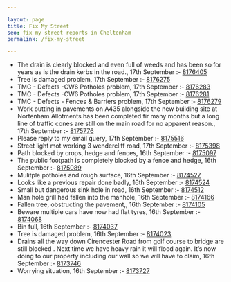 ```yaml
---

layout: page
title: Fix My Street
seo: fix my street reports in Cheltenham
permalink: /fix-my-street

---
```


<!-- fix_marker starts -->

- The drain is clearly blocked and even full of weeds and has been so for years as is the drain kerbs in the road., 17th September :- [8176405](https://www.fixmystreet.com/report/8176405)
- Tree is damaged problem, 17th September :- [8176275](https://www.fixmystreet.com/report/8176275)
- TMC - Defects -CW6 Potholes  problem, 17th September :- [8176283](https://www.fixmystreet.com/report/8176283)
- TMC - Defects -CW6 Potholes  problem, 17th September :- [8176281](https://www.fixmystreet.com/report/8176281)
- TMC - Defects - Fences & Barriers problem, 17th September :- [8176279](https://www.fixmystreet.com/report/8176279)
- Work putting in pavements on A435 alongside the new building site at Nortenham Allotments has been completed fir many months but a long line of traffic cones are still on the main road for no apparent reason., 17th September :- [8175776](https://www.fixmystreet.com/report/8175776)
- Please reply to my email query, 17th September :- [8175516](https://www.fixmystreet.com/report/8175516)
- Street light mot working 3 wendercliff road, 17th September :- [8175398](https://www.fixmystreet.com/report/8175398)
- Path blocked by crops, hedge and fences, 16th September :- [8175097](https://www.fixmystreet.com/report/8175097)
- The public footpath is completely blocked by a fence and hedge, 16th September :- [8175089](https://www.fixmystreet.com/report/8175089)
- Mulitple potholes and rough surface, 16th September :- [8174527](https://www.fixmystreet.com/report/8174527)
- Looks like a previous repair done badly, 16th September :- [8174524](https://www.fixmystreet.com/report/8174524)
- Small but dangerous sink hole in road, 16th September :- [8174512](https://www.fixmystreet.com/report/8174512)
- Man hole grill had fallen into the manhole, 16th September :- [8174166](https://www.fixmystreet.com/report/8174166)
- Fallen tree, obstructing the pavement,, 16th September :- [8174105](https://www.fixmystreet.com/report/8174105)
- Beware multiple cars have now had flat tyres, 16th September :- [8174068](https://www.fixmystreet.com/report/8174068)
- Bin full, 16th September :- [8174037](https://www.fixmystreet.com/report/8174037)
- Tree is damaged problem, 16th September :- [8174023](https://www.fixmystreet.com/report/8174023)
- Drains all the way down Cirencester Road from golf course to bridge are still blocked . Next time we have heavy rain it will flood again. It’s now doing to our property including our wall so we will have to claim, 16th September :- [8173746](https://www.fixmystreet.com/report/8173746)
- Worrying situation, 16th September :- [8173727](https://www.fixmystreet.com/report/8173727)

<!-- fix_marker ends -->